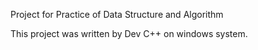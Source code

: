Project for Practice of Data Structure and Algorithm

This project was written by Dev C++ on windows system.
